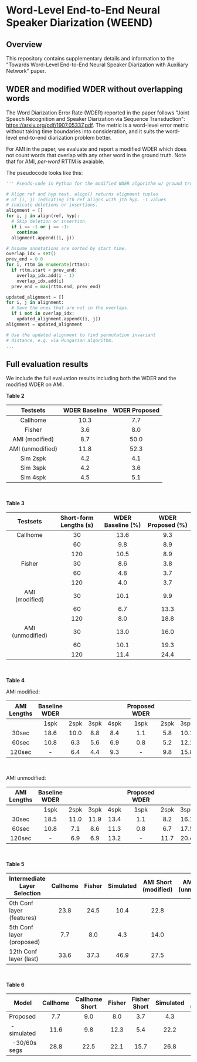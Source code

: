 # Word-Level End-to-End Neural Speaker Diarization (WEEND)

## Overview

This repository contains supplementary details and information to the "Towards Word-Level End-to-End Neural Speaker Diarization with Auxiliary Network" paper.

## WDER and modified WDER without overlapping words

The Word Diarization Error Rate (WDER) reported in the paper follows "Joint Speech Recognition and Speaker Diarization via Sequence Transduction": https://arxiv.org/pdf/1907.05337.pdf. The metric is a word-level error metric without taking time boundaries into consideration, and it suits the word-level end-to-end diarization problem better.

For AMI in the paper, we evaluate and report a modified WDER which does not count words that overlap with any other word in the ground truth. Note that for AMI, *per-word* RTTM is avaiable.

The pseudocode looks like this:

```Python
''' Pseudo-code in Python for the modified WDER algorithm w/ ground truth metadata RTTM. '''

# Align ref and hyp text. align() returns alignment tuples
# of (i, j) indicating ith ref aligns with jth hyp. -1 values
# indicate deletions or insertions.
alignment = []
for i, j in align(ref, hyp):
  # Skip deletion or insertion.
  if i == -1 or j == -1:
    continue
  alignment.append((i, j))

# Assume annotations are sorted by start time.
overlap_idx = set()
prev_end = 0.0
for i, rttm in enumerate(rttms):
  if rttm.start < prev_end:
    overlap_idx.add(i - 1)
    overlap_idx.add(i)
  prev_end = max(rttm.end, prev_end)

updated_alignment = []
for i, j in alignment:
  # Save the ones that are not in the overlaps.
  if i not in overlap_idx:
    updated_alignment.append((i, j))
alignment = updated_alignment

# Use the updated alignment to find permutation invariant
# distance, e.g. via Hungarian algorithm.
...
```

## Full evaluation results

We include the full evaluation results including both the WDER and the modified WDER on AMI.

**Table 2**

| Testsets         	| WDER Baseline 	| WDER Proposed 	|
|:----------------:	|:-------------:	|:-------------:	|
| Callhome         	| 10.3          	| 7.7           	|
| Fisher           	| 3.6           	| 8.0           	|
| AMI (modified)   	| 8.7           	| 50.0          	|
| AMI (unmodified) 	| 11.8          	| 52.3          	|
| Sim 2spk         	| 4.2           	| 4.1           	|
| Sim 3spk         	| 4.2           	| 3.6           	|
| Sim 4spk         	| 4.5           	| 5.1           	|

<br />

**Table 3**

| Testsets         	| Short-form Lengths (s) 	| WDER Baseline (%) 	| WDER Proposed (%) 	|
|:----------------:	|:----------------------:	|:-----------------:	|:-----------------:	|
| Callhome         	| 30                     	| 13.6              	| 9.3               	|
|                  	| 60                     	| 9.8               	| 8.9               	|
|                  	| 120                    	| 10.5              	| 8.9               	|
| Fisher           	| 30                     	| 8.6               	| 3.8               	|
|                  	| 60                     	| 4.8               	| 3.7               	|
|                  	| 120                    	| 4.0               	| 3.7               	|
| AMI (modified)   	| 30                     	| 10.1              	| 9.9               	|
|                  	| 60                     	| 6.7               	| 13.3              	|
|                  	| 120                    	| 8.0               	| 18.8              	|
| AMI (unmodified) 	| 30                     	| 13.0              	| 16.0              	|
|                  	| 60                     	| 10.1              	| 19.3              	|
|                  	| 120                    	| 11.4              	| 24.4              	|

<br />

**Table 4**

AMI modified:

| AMI<br>Lengths 	| Baseline<br>WDER 	|      	|      	|      	| Proposed<br>WDER 	|      	|      	|      	|
|:--------------:	|:----------------:	|:----:	|:----:	|:----:	|:----------------:	|:----:	|:----:	|:----:	|
|                	| 1spk             	| 2spk 	| 3spk 	| 4spk 	| 1spk             	| 2spk 	| 3spk 	| 4spk 	|
| 30sec          	| 18.6             	| 10.0 	| 8.8  	| 8.4  	| 1.1              	| 5.8  	| 10.1 	| 15.5 	|
| 60sec          	| 10.8             	| 6.3  	| 5.6  	| 6.9  	| 0.8              	| 5.2  	| 12.1 	| 17.1 	|
| 120sec         	| -                	| 6.4  	| 4.4  	| 9.3  	| -                	| 9.8  	| 15.8 	| 20.8 	|

<br/>

AMI unmodified:

| AMI<br>Lengths 	| Baseline<br>WDER 	|      	|      	|      	| Proposed<br>WDER 	|      	|      	|      	|
|:--------------:	|:----------------:	|:----:	|:----:	|:----:	|:----------------:	|:----:	|:----:	|:----:	|
|                	| 1spk             	| 2spk 	| 3spk 	| 4spk 	| 1spk             	| 2spk 	| 3spk 	| 4spk 	|
| 30sec          	| 18.5             	| 11.0 	| 11.9 	| 13.4 	| 1.1              	| 8.2  	| 16.1 	| 23.8 	|
| 60sec          	| 10.8             	| 7.1  	| 8.6  	| 11.3 	| 0.8              	| 6.7  	| 17.5 	| 24.1 	|
| 120sec         	| -                	| 6.9  	| 6.9  	| 13.2 	| -                	| 11.7 	| 20.4 	| 26.8 	|

<br />

**Table 5**

| Intermediate<br>Layer Selection 	| Callhome 	| Fisher 	| Simulated 	| AMI Short<br>(modified) 	| AMI Short<br>(unmodified) 	|
|---------------------------------	|:--------:	|:------:	|:---------:	|:-----------------------:	|:-------------------------:	|
| 0th Conf layer (features)       	| 23.8     	| 24.5   	| 10.4      	| 22.8                    	| 28.1                      	|
| 5th Conf layer (proposed)       	| 7.7      	| 8.0    	| 4.3       	| 14.0                    	| 19.9                      	|
| 12th Conf layer (last)          	| 33.6     	| 37.3   	| 46.9      	| 27.5                    	| 32.5                      	|

<br />

**Table 6**

| Model            	        | Callhome 	| Callhome Short 	| Fisher 	| Fisher Short 	| Simulated 	| AMI Short<br>(modified) 	| AMI Short<br>(unmodified) 	|
|-------------------------- |:--------:	|:--------------:	|:------:	|:------------:	|:---------:	|:-----------------------:	|:-------------------------:	|
| Proposed                 	| 7.7      	| 9.0            	| 8.0    	| 3.7          	| 4.3       	| 14.0                    	| 19.9                      	|
| &nbsp;-simulated          | 11.6     	| 9.8            	| 12.3   	| 5.4          	| 22.2      	| 19.0                    	| 24.8                      	|
| &nbsp;&nbsp;-30/60s segs 	| 28.8     	| 22.5           	| 22.1   	| 15.7         	| 26.8      	| 26.2                    	| 32.1                      	|

